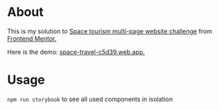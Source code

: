 # About

This is my solution to [Space tourism multi-page website challenge](https://www.frontendmentor.io/challenges/space-tourism-multipage-website-gRWj1URZ3/hub/space-tourism-multipage-website-TBMcVjtUn) from [Frontend Mentor.](https://www.frontendmentor.io)

Here is the demo: <a href="https://space-travel-c5d39.web.app" target="_blank">space-travel-c5d39.web.app.</a>

# Usage

`npm run storybook` to see all used components in isolation
